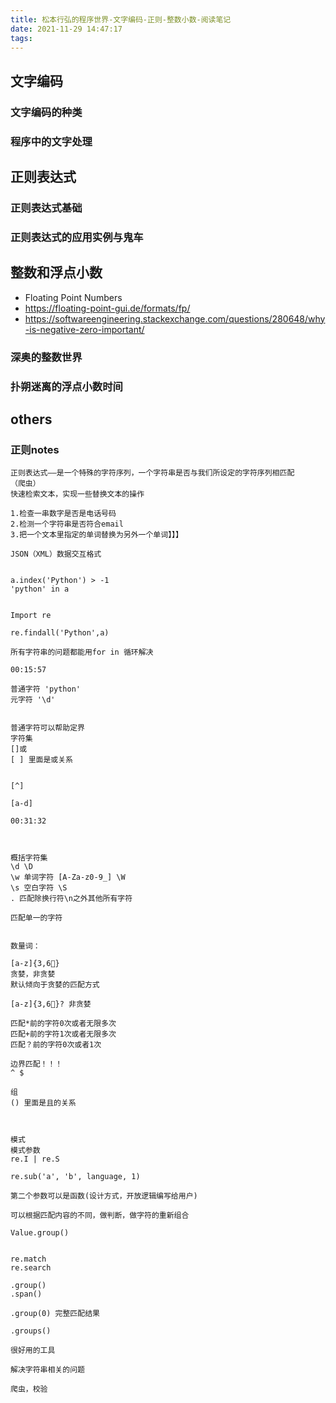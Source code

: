 ```yaml
---
title: 松本行弘的程序世界-文字编码-正则-整数小数-阅读笔记
date: 2021-11-29 14:47:17
tags:
---
```

## 文字编码
### 文字编码的种类
### 程序中的文字处理

## 正则表达式
### 正则表达式基础
### 正则表达式的应用实例与鬼车



## 整数和浮点小数
- Floating Point Numbers
- https://floating-point-gui.de/formats/fp/
- https://softwareengineering.stackexchange.com/questions/280648/why-is-negative-zero-important/

### 深奥的整数世界
### 扑朔迷离的浮点小数时间


## others
### 正则notes
```
正则表达式——是一个特殊的字符序列，一个字符串是否与我们所设定的字符序列相匹配
（爬虫）
快速检索文本，实现一些替换文本的操作

1.检查一串数字是否是电话号码
2.检测一个字符串是否符合email
3.把一个文本里指定的单词替换为另外一个单词】】】

JSON（XML）数据交互格式


a.index('Python') > -1
'python' in a


Import re

re.findall('Python',a)

所有字符串的问题都能用for in 循环解决

00:15:57

普通字符 'python'
元字符 '\d'


普通字符可以帮助定界
字符集
[]或
[ ] 里面是或关系


[^]

[a-d]

00:31:32



概括字符集
\d \D 
\w 单词字符 [A-Za-z0-9_] \W
\s 空白字符 \S
. 匹配除换行符\n之外其他所有字符

匹配单一的字符


数量词：

[a-z]{3,6}
贪婪，非贪婪
默认倾向于贪婪的匹配方式

[a-z]{3,6}? 非贪婪

匹配*前的字符0次或者无限多次
匹配+前的字符1次或者无限多次
匹配？前的字符0次或者1次

边界匹配！！！
^ $

组
() 里面是且的关系



模式
模式参数
re.I | re.S

re.sub('a', 'b', language, 1)

第二个参数可以是函数(设计方式，开放逻辑编写给用户)

可以根据匹配内容的不同，做判断，做字符的重新组合

Value.group()


re.match
re.search 

.group()
.span()

.group(0) 完整匹配结果

.groups()

很好用的工具

解决字符串相关的问题

爬虫，校验

```